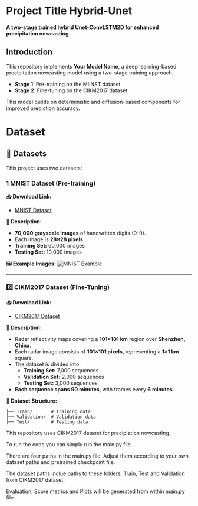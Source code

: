 # **Project Title Hybrid-Unet**
**A two-stage trained hybrid Unet-ConvLSTM2D for enhanced precipitation nowcasting**

## **Introduction**
This repository implements **Your Model Name**, a deep learning-based precipitation nowcasting model using a two-stage training approach.
- **Stage 1**: Pre-training on the MIINST dataset.
- **Stage 2**: Fine-tuning on the CIKM2017 dataset.

This model builds on deterministic and diffusion-based components for improved prediction accuracy.


# **Dataset**
## **📂 Datasets**
This project uses two datasets:

### **1️ MNIST Dataset (Pre-training)**
**📥 Download Link:**  
- [MNIST Dataset](https://www.kaggle.com/datasets/hojjatk/mnist-dataset)

**📝 Description:**  
- **70,000 grayscale images** of handwritten digits (0-9).
- Each image is **28×28 pixels**.
- **Training Set:** 60,000 images
- **Testing Set:** 10,000 images

**🖼️ Example Images:**
![MNIST Example](https://www.tensorflow.org/images/MNIST.png)

---

### **2️⃣ CIKM2017 Dataset (Fine-Tuning)**
**📥 Download Link:**  
- [CIKM2017 Dataset](https://github.com/yaoyichen/CIKM-Cup-2017)

**📝 Description:**  
- Radar reflectivity maps covering a **101×101 km** region over **Shenzhen, China**.
- Each radar image consists of **101×101 pixels**, representing a **1×1 km** square.
- The dataset is divided into:
  - **Training Set:** 7,000 sequences
  - **Validation Set:** 2,000 sequences
  - **Testing Set:** 3,000 sequences
- **Each sequence spans 90 minutes**, with frames every **6 minutes**.

**📂 Dataset Structure:**

    ├── Train/       # Training data
    ├── Validation/  # Validation data
    ├── Test/        # Testing data



























This repository uses CIKM2017 dataset for precipiation nowcasting.



To run the code you can simply run the main.py file. 



There are four paths in the main.py file. Adjust them according to your own dataset paths and pretrained checkpoint file.



The dataset paths inclue paths to these folders: Train, Test and Validation from CIKM2017 dataset.



Evaluation, Score metrics and Plots will be generated from within main.py file.


